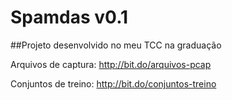 # Spamdas v0.1

##Projeto desenvolvido no meu TCC na graduação

Arquivos de captura: http://bit.do/arquivos-pcap

Conjuntos de treino: http://bit.do/conjuntos-treino
